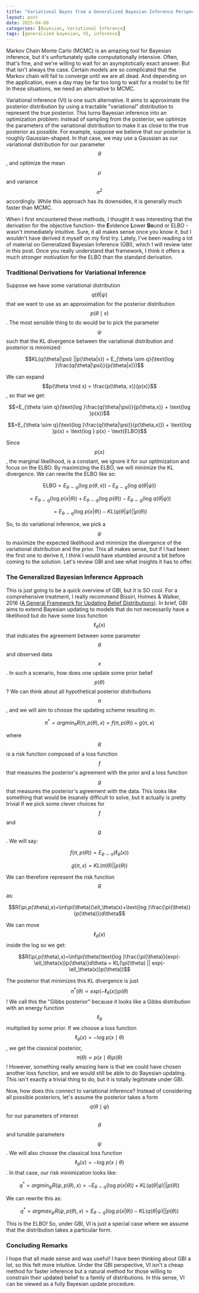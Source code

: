 ```yaml
---
title: "Variational Bayes from a Generalized Bayesian Inference Perspective"
layout: post
date: 2025-04-09
categories: [Bayesian, Variational Inference]
tags: [generalized bayesian, VI, inference]
---
```

<script type="text/javascript"
  id="MathJax-script"
  async
  src="https://cdn.jsdelivr.net/npm/mathjax@3/es5/tex-mml-chtml.js">
</script>

Markov Chain Monte Carlo (MCMC) is an amazing tool for Bayesian inference, but it's unfortunately quite computationally intensive. Often, that's fine, and we're willing to wait for an asymptotically exact answer. But that isn't always the case. Certain models are so complicated that the Markov chain will fail to converge until we are all dead. And depending on the application, even a day may be far too long to wait for a model to be fit! In these situations, we need an alternative to MCMC.

Variational inference (VI) is one such alternative. It aims to approximate the posterior distribution by using a tractable "variational" distribution to represent the true posterior. This turns Bayesian inference into an optimization problem: instead of sampling from the posterior, we optimize the parameters of the variational distribution to make it as close to the true posterior as possible. For example, suppose we believe that our posterior is roughly Gaussian-shaped. In that case, we may use a Gaussian as our variational distribution for our parameter $$\theta$$, and optimize the mean $$\mu$$ and variance $$\sigma^2$$ accordingly. While this approach has its downsides, it is generally much faster than MCMC.

When I first encountered these methods, I thought it was interesting that the derivation for the objective function- the **E**vidence **L**ower **Bo**und or ELBO - wasn't immediately intuitive. Sure, it all makes sense once you know it, but I wouldn't have derived it myself on my first try. Lately, I've been reading a lot of material on Generalized Bayesian Inference (GBI), which I will review later in this post. Once you really understand that framework, I think it offers a much stronger motivation for the ELBO than the standard derivation.
### Traditional Derivations for Variational Inference
Suppose we have some variational distribution $$q(\theta | \psi)$$ that we want to use as an approximation for the posterior distribution $$p(\theta\mid x)$$. The most sensible thing to do would be to pick the parameter $$\psi$$ such that the KL divergence between the variational distribution and posterior is minimized:

$$KL(q(\theta|\psi) ||p(\theta|x)) = E_{\theta \sim q}(\text{log }\frac{q(\theta|\psi)}{p(\theta|x)})$$

We can expand $$p(\theta \mid x) = \frac{p(\theta, x)}{p(x)}$$, so that we get:

$$=E_{\theta \sim q}(\text{log }\frac{q(\theta|\psi)}{p(\theta,x)} + \text{log }p(x))$$

$$=E_{\theta \sim q}(\text{log }\frac{q(\theta|\psi)}{p(\theta,x)}) + \text{log }p(x) = \text{log } p(x) - \text{ELBO}$$

Since $$p(x)$$, the marginal likelihood, is a constant, we ignore it for our optimization and focus on the ELBO. By maximizing the ELBO, we will minimize the KL divergence. We can rewrite the ELBO like so:

$$\text{ELBO} = E_{\theta\sim q}(\text{log } p(\theta,x)) - E_{\theta\sim q}(\text{log } q(\theta|\psi))$$

$$= E_{\theta \sim q}(\text{log }p(x|\theta)) + E_{\theta\sim q}(\text{log } p(\theta)) - E_{\theta\sim q}(\text{log } q(\theta|\psi))$$

$$= E_{\theta \sim q}(\text{log }p(x|\theta)) - KL(q(\theta|\psi) || p(\theta))$$

So, to do variational inference, we pick a $$\psi$$ to maximize the expected likelihood and minimize the divergence of the variational distribution and the prior. This all makes sense, but if I had been the first one to derive it, I think I would have stumbled around a bit before coming to the solution. Let's review GBI and see what insights it has to offer.
### The Generalized Bayesian Inference Approach
This is just going to be a quick overview of GBI, but it is SO cool. For a comprehensive treatment, I really recommend Bissiri, Holmes & Walker, 2016 ([A General Framework for Updating Belief Distributions](https://arxiv.org/abs/1306.6430)). In brief, GBI aims to extend Bayesian updating to models that do not necessarily have a likelihood but do have some loss function $$\ell_\theta(x)$$ that indicates the agreement between some parameter $$\theta$$ and observed data $$x$$. In such a scenario, how does one update some prior belief $$p(\theta)$$? We can think about all hypothetical posterior distributions $$\pi$$, and we will aim to choose the updating scheme resulting in:

$$\pi^* = argmin_\pi R(\pi, p(\theta), x)=f(\pi,p(\theta)) + g(\pi,x)$$

where $$R$$ is a risk function composed of a loss function $$f$$ that measures the posterior's agreement with the prior and a loss function $$g$$ that measures the posterior's agreement with the data. This looks like something that would be insanely difficult to solve, but it actually is pretty trivial if we pick some clever choices for $$f$$ and $$g$$. We will say:

$$f(\pi,p(\theta))=E_{\theta\sim\pi}(\ell_\theta(x))$$

$$g(\pi,x)=KL(\pi(\theta)||p(\theta))$$

We can therefore represent the risk function $$R$$ as:

$$R(\pi,p(\theta),x)=\int\pi(\theta)(\ell_\theta(x)+\text{log }\frac{\pi(\theta)}{p(\theta)})d\theta$$

We can move $$\ell_\theta(x)$$ inside the log so we get:

$$R(\pi,p(\theta),x)=\int\pi(\theta)\text{log }\frac{\pi(\theta)}{exp(-\ell_\theta(x))p(\theta)}d\theta = KL(\pi(\theta) || exp(-\ell_\theta(x))p(\theta))$$

The posterior that minimizes this KL divergence is just $$\pi^*(\theta) \propto exp(-\ell_\theta(x))p(\theta)$$! We call this the "Gibbs posterior" because it looks like a Gibbs distribution with an energy function $$\ell_\theta$$ multiplied by some prior. If we choose a loss function $$\ell_\theta(x) = - \text{log } p(x\mid\theta)$$, we get the classical posterior, $$\pi(\theta) \propto p(x\mid\theta)p(\theta)$$! However, something really amazing here is that we could have chosen another loss function, and we would still be able to do Bayesian updating. This isn't exactly a trivial thing to do, but it is totally legitimate under GBI.

Now, how does this connect to variational inference? Instead of considering all possible posteriors, let's assume the posterior takes a form $$q(\theta\mid\psi)$$ for our parameters of interest $$\theta$$ and tunable parameters $$\psi$$. We will also choose the classical loss function $$\ell_\theta(x) = -\text{log } p(x\mid\theta)$$. In that case, our risk minimization looks like:

$$q^*=argmin_\psi R(\psi,p(\theta),x) = - E_{\theta\sim q}(\text{log } p(x|\theta)) + KL(q(\theta|\psi)||p(\theta))$$

We can rewrite this as:

$$q^*=argmax_\psi R(\psi, p(\theta), x)=E_{\theta\sim q}(\text{log } p(x|\theta)) - KL(q(\theta|\psi)||p(\theta))$$

This is the ELBO! So, under GBI, VI is just a special case where we assume that the distribution takes a particular form.
### Concluding Remarks
I hope that all made sense and was useful! I have been thinking about GBI a lot, so this felt more intuitive. Under the GBI perspective, VI isn't a cheap method for faster inference but a natural method for those willing to constrain their updated belief to a family of distributions. In this sense, VI can be viewed as a fully Bayesian update procedure.
